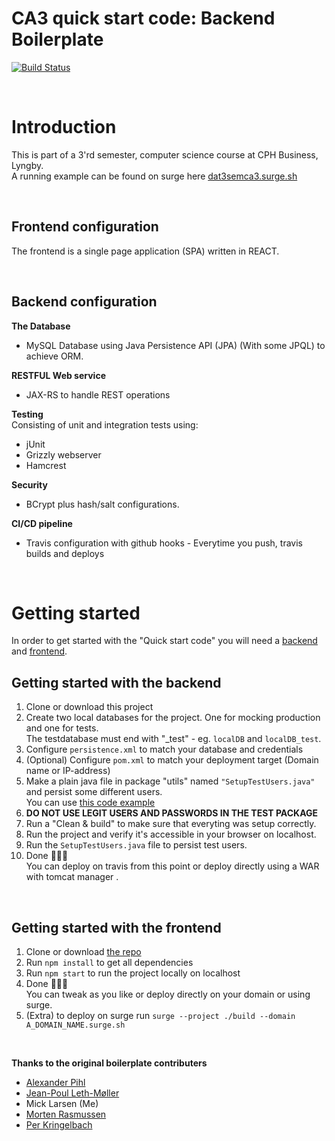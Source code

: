 # CA3 quick start code: Backend Boilerplate

[![Build Status](https://travis-ci.com/MivleDK/DAT3SEM_CA3_Backend.svg?branch=main)](https://travis-ci.com/MivleDK/DAT3SEM_CA3_Backend)

<br>

# Introduction

This is part of a 3'rd semester, computer science course at CPH Business, Lyngby.  
A running example can be found on surge here [dat3semca3.surge.sh](https://dat3semca3.surge.sh/)

<br>

## **Frontend configuration**

The frontend is a single page application (SPA) written in REACT.

<br>

## **Backend configuration**

**The Database**

- MySQL Database using Java Persistence API (JPA) (With some JPQL) to achieve ORM.

**RESTFUL Web service**

- JAX-RS to handle REST operations

**Testing**  
Consisting of unit and integration tests using:

- jUnit
- Grizzly webserver
- Hamcrest

**Security**

- BCrypt plus hash/salt configurations.

**CI/CD pipeline**

- Travis configuration with github hooks - Everytime you push, travis builds and deploys

<br>

# Getting started

In order to get started with the "Quick start code" you will need a [backend](https://github.com/MivleDK/CA3_Boilerplate_Backend) and [frontend](https://github.com/MivleDK/CA3_Boilerplate_Frontend).

## Getting started with the backend

1. Clone or download this project
2. Create two local databases for the project. One for mocking production and one for tests.  
   The testdatabase must end with "\_test" - eg. `localDB` and `localDB_test`.
3. Configure `persistence.xml` to match your database and credentials
4. (Optional) Configure `pom.xml` to match your deployment target (Domain name or IP-address)
5. Make a plain java file in package "utils" named `"SetupTestUsers.java"` and persist some different users.  
   You can use [this code example](https://gist.github.com/MivleDK/b7452b652a33414573fb3a7d91876340)
6. **DO NOT USE LEGIT USERS AND PASSWORDS IN THE TEST PACKAGE**
7. Run a "Clean & build" to make sure that everyting was setup correctly.
8. Run the project and verify it's accessible in your browser on localhost.
9. Run the `SetupTestUsers.java` file to persist test users.
10. Done 🍻🎉🍾  
    You can deploy on travis from this point or deploy directly using a WAR with tomcat manager .

<br>

## Getting started with the frontend

1. Clone or download [the repo](https://github.com/MivleDK/CA3_Boilerplate_Frontend)
2. Run `npm install` to get all dependencies
3. Run `npm start` to run the project locally on localhost
4. Done 🍻🎉🍾  
   You can tweak as you like or deploy directly on your domain or using surge.
5. (Extra) to deploy on surge run `surge --project ./build --domain A_DOMAIN_NAME.surge.sh`

<br>

**Thanks to the original boilerplate contributers**

- [Alexander Pihl](https://github.com/AlexanderPihl)
- [Jean-Poul Leth-Møller](https://github.com/Jean-Poul)
- Mick Larsen (Me)
- [Morten Rasmussen]()
- [Per Kringelbach](https://github.com/cph-pk)
